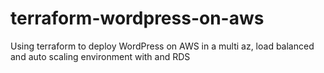 # terraform-wordpress-on-aws
Using terraform to deploy WordPress on AWS in a multi az, load balanced and auto scaling environment with and RDS
